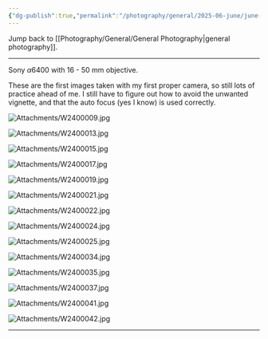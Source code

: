 ```yaml
---
{"dg-publish":true,"permalink":"/photography/general/2025-06-june/june-2025/","hide":"true","updated":"2025-06-19T22:13:06.000+02:00"}
---
```


Jump back to [[Photography/General/General Photography\|general photography]].

---
Sony $\alpha6400$ with 16 - 50 mm objective. 

These are the first images taken with my first proper camera, so still lots of practice ahead of me. I still have to figure out how to avoid the unwanted vignette, and that the auto focus (yes I know) is used correctly.

![Attachments/W2400009.jpg](/img/user/Attachments/W2400009.jpg)

![Attachments/W2400013.jpg](/img/user/Attachments/W2400013.jpg)

![Attachments/W2400015.jpg](/img/user/Attachments/W2400015.jpg)

![Attachments/W2400017.jpg](/img/user/Attachments/W2400017.jpg)

![Attachments/W2400019.jpg](/img/user/Attachments/W2400019.jpg)

![Attachments/W2400021.jpg](/img/user/Attachments/W2400021.jpg)

![Attachments/W2400022.jpg](/img/user/Attachments/W2400022.jpg)

![Attachments/W2400024.jpg](/img/user/Attachments/W2400024.jpg)

![Attachments/W2400025.jpg](/img/user/Attachments/W2400025.jpg)

![Attachments/W2400034.jpg](/img/user/Attachments/W2400034.jpg)

![Attachments/W2400035.jpg](/img/user/Attachments/W2400035.jpg)

![Attachments/W2400037.jpg](/img/user/Attachments/W2400037.jpg)

![Attachments/W2400041.jpg](/img/user/Attachments/W2400041.jpg)

![Attachments/W2400042.jpg](/img/user/Attachments/W2400042.jpg)

---
